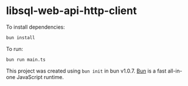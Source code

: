 # libsql-web-api-http-client

To install dependencies:

```bash
bun install
```

To run:

```bash
bun run main.ts
```

This project was created using `bun init` in bun v1.0.7. [Bun](https://bun.sh) is a fast all-in-one JavaScript runtime.
